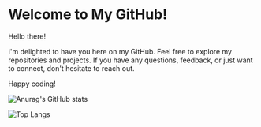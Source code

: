# Welcome to My GitHub!
Hello there!

I'm delighted to have you here on my GitHub. Feel free to explore my repositories and projects. 
If you have any questions, feedback, or just want to connect, don't hesitate to reach out.

Happy coding!

![Anurag's GitHub stats](https://github-readme-stats.vercel.app/api?username=code-geek15&show_icons=true&theme=radical) 

![Top Langs](https://github-readme-stats.vercel.app/api/top-langs/?username=code-geek15&hide=javascript,html)
